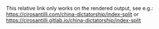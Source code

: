 This relative link only works on the rendered output, see e.g.: https://cirosantilli.com/china-dictatorship/index-split or https://cirosantilli.gitlab.io/china-dictatorship/index-split
